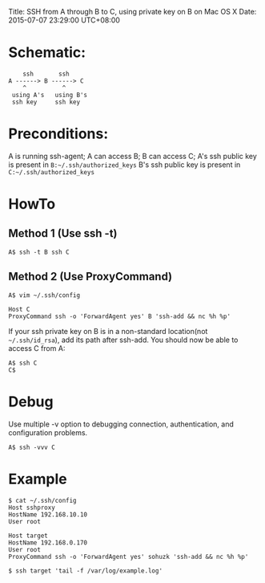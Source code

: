 Title: SSH from A through B to C, using private key on B on Mac OS X
Date: 2015-07-07 23:29:00 UTC+08:00


# Schematic:

        ssh       ssh
    A ------> B ------> C
        ^          ^
     using A's   using B's
     ssh key     ssh key

# Preconditions:

A is running ssh-agent;
A can access B;
B can access C;
A's ssh public key is present in `B:~/.ssh/authorized_keys`
B's ssh public key is present in `C:~/.ssh/authorized_keys`

# HowTo

## Method 1 (Use ssh -t)

    A$ ssh -t B ssh C

## Method 2 (Use ProxyCommand)

    A$ vim ~/.ssh/config
    
    Host C
    ProxyCommand ssh -o 'ForwardAgent yes' B 'ssh-add && nc %h %p'

If your ssh private key on B is in a non-standard location(not `~/.ssh/id_rsa`), add its path after ssh-add.
You should now be able to access C from A:

    A$ ssh C
    C$

# Debug

Use multiple -v option to debugging connection, authentication, and configuration problems.

    A$ ssh -vvv C

# Example

    $ cat ~/.ssh/config
    Host sshproxy
    HostName 192.168.10.10
    User root
    
    Host target
    HostName 192.168.0.170
    User root
    ProxyCommand ssh -o 'ForwardAgent yes' sohuzk 'ssh-add && nc %h %p'
    
    $ ssh target 'tail -f /var/log/example.log'
